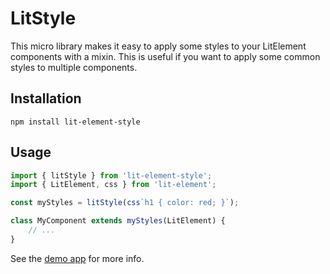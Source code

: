 # LitStyle

This micro library makes it easy to apply some styles to your
LitElement components with a mixin. This is useful if you want
to apply some common styles to multiple components.

## Installation

```
npm install lit-element-style
```

## Usage

```javascript
import { litStyle } from 'lit-element-style';
import { LitElement, css } from 'lit-element';

const myStyles = litStyle(css`h1 { color: red; }`);

class MyComponent extends myStyles(LitElement) {
    // ...
}
```

See the [demo app](https://gitaarik.github.io/lit-style/demo-app/build/#basic-usage)
for more info.
